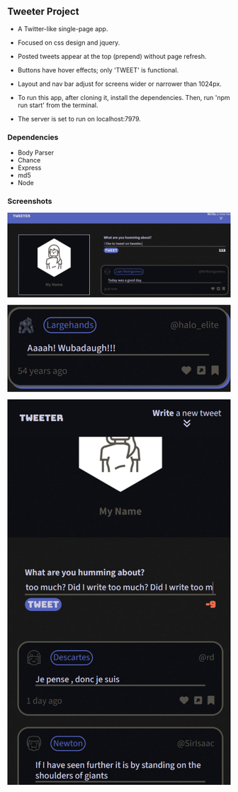 ## Tweeter Project
- A Twitter-like single-page app.
- Focused on css design and jquery.
- Posted tweets appear at the top (prepend) without page refresh.
- Buttons have hover effects; only 'TWEET' is functional.
- Layout and nav bar adjust for screens wider or narrower than 1024px.

- To run this app, after cloning it, install the dependencies. Then, run 'npm run start' from the terminal.
- The server is set to run on localhost:7979.

### Dependencies
- Body Parser
- Chance
- Express
- md5
- Node

### Screenshots
!["Landscape Mode"](https://github.com/jon-jh/tweeter/blob/master/docs/landscape-mode.png?raw=true)

!["Hover Effect"](https://github.com/jon-jh/tweeter/blob/master/docs/hover-effect.png?raw=true)

!["Horizontal Mode"](https://github.com/jon-jh/tweeter/blob/master/docs/horizontal-mode.png?raw=true)
